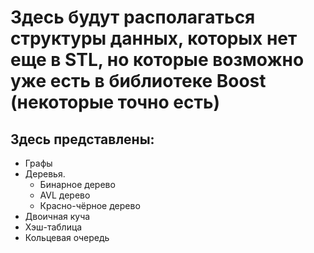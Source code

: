 # Здесь будут располагаться структуры данных, которых нет еще в STL, но которые возможно уже есть в библиотеке Boost (некоторые точно есть)
## Здесь представлены:
* Графы
* Деревья.
  * Бинарное дерево 
  * AVL дерево
  * Красно-чёрное дерево
* Двоичная куча
* Хэш-таблица
* Кольцевая очередь

